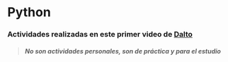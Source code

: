 # Python <Fundamentos>

### Actividades realizadas en este primer video de [Dalto](https://youtu.be/nKPbfIU442g)
> ##### No son actividades personales, son de práctica y para el estudio
